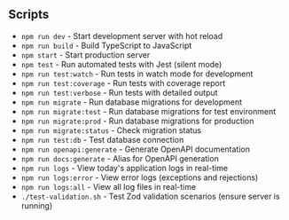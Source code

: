 
## Scripts

- `npm run dev` - Start development server with hot reload
- `npm run build` - Build TypeScript to JavaScript
- `npm start` - Start production server
- `npm test` - Run automated tests with Jest (silent mode)
- `npm run test:watch` - Run tests in watch mode for development
- `npm run test:coverage` - Run tests with coverage report
- `npm run test:verbose` - Run tests with detailed output
- `npm run migrate` - Run database migrations for development
- `npm run migrate:test` - Run database migrations for test environment
- `npm run migrate:prod` - Run database migrations for production
- `npm run migrate:status` - Check migration status
- `npm run test:db` - Test database connection
- `npm run openapi:generate` - Generate OpenAPI documentation
- `npm run docs:generate` - Alias for OpenAPI generation
- `npm run logs` - View today's application logs in real-time
- `npm run logs:error` - View error logs (exceptions and rejections)
- `npm run logs:all` - View all log files in real-time
- `./test-validation.sh` - Test Zod validation scenarios (ensure server is running)